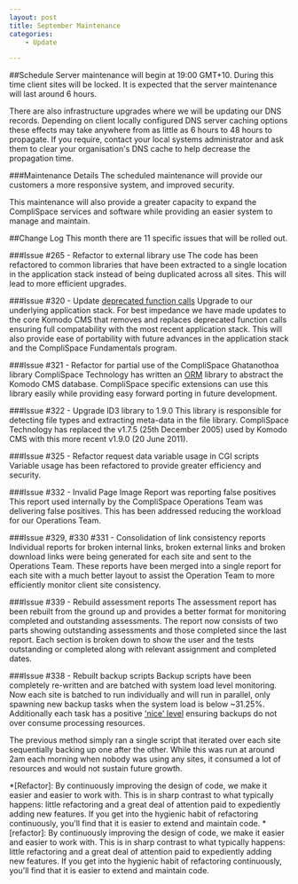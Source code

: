 ```yaml
---
layout: post
title: September Maintenance
categories:
    - Update

---
```


##Schedule
Server maintenance will begin at 19:00 GMT+10. During this time client sites will
be locked. It is expected that the server maintenance will last around 6 hours.

There are also infrastructure upgrades where we will be updating our DNS records.
Depending on client locally configured DNS server caching options these effects
may take anywhere from as little as 6 hours to 48 hours to propagate. If you require,
contact your local systems administrator and ask them to clear your organisation's 
DNS cache to help decrease the propagation time.

###Maintenance Details
The scheduled maintenance will provide our customers a more responsive system, and
improved security.

This maintenance will also provide a greater capacity to expand the CompliSpace 
services and software while providing an easier system to manage and maintain.

##Change Log
This month there are 11 specific issues that will be rolled out. 

###Issue #265 - Refactor to external library use
The code has been refactored to common libraries that have been extracted to a single
location in the application stack instead of being duplicated across all sites.
This will lead to more efficient upgrades.

###Issue #320 - Update [deprecated function calls](http://en.wikipedia.org/wiki/Deprecation)
Upgrade to our underlying application stack. For best impedance we have made 
updates to the core Komodo CMS that removes and replaces deprecated function 
calls ensuring full compatability with the most recent application stack. This 
will also provide ease of portability with future advances in the application 
stack and the CompliSpace Fundamentals program.

###Issue #321 - Refactor for partial use of the CompliSpace Ghatanothoa library
CompliSpace Technology has written an [ORM](http://en.wikipedia.org/wiki/Object-Relational_Mapping)
 library to abstract the Komodo CMS database. CompliSpace specific extensions can 
use this library easily while providing easy forward porting in future development.

###Issue #322 - Upgrade ID3 library to 1.9.0
This library is responsible for detecting file types and extracting meta-data in
the file library. CompliSpace Technology has replaced the v1.7.5 (25th December 2005) 
used by Komodo CMS with this more recent v1.9.0 (20 June 2011).

###Issue #325 - Refactor request data variable usage in CGI scripts
Variable usage has been refactored to provide greater efficiency and security.

###Issue #332 - Invalid Page Image Report was reporting false positives
This report used internally by the CompliSpace Operations Team was delivering
false positives. This has been addressed reducing the workload for our Operations Team.

###Issue #329, #330 #331 - Consolidation of link consistency reports
Individual reports for broken internal links, broken external links and broken
download links were being generated for each site and sent to the Operations Team.
These reports have been merged into a single report for each site with a much better
layout to assist the Operation Team to more efficiently monitor client site consistency.

###Issue #339 - Rebuild assessment reports
The assessment report has been rebuilt from the ground up and provides a better
format for monitoring completed and outstanding assessments. The report now consists 
of two parts showing outstanding assessments and those completed since the last report.
Each section is broken down to show the user and the tests outstanding or completed
along with relevant assignment and completed dates.

###Issue #338 - Rebuilt backup scripts
Backup scripts have been completely re-written and are batched with system load level
monitoring. Now each site is batched to run individually and will run in parallel, only spawning 
new backup tasks when the system load is below ~31.25%. Additionally each task has 
a positive ['nice' level](http://en.wikipedia.org/wiki/Nice_level) ensuring 
backups do not over consume processing resources.

The previous method simply ran a single script that iterated over each site sequentially
backing up one after the other. While this was run at around 2am each morning when nobody was
using any sites, it consumed a lot of resources and would not sustain future growth.

[Markdown]: http://daringfireball.net/projects/markdown/
[Markdown Extra]: http://michelf.com/projects/php-markdown/extra/
[Clear Cache]: http://www.wikihow.com/Clear-Your-Browser's-Cache

[Bullet Proof]: http://www.bulletproof.net.au/

*[Refactor]: By continuously improving the design of code, we make it easier and easier to work with. This is in sharp contrast to what typically happens: little refactoring and a great deal of attention paid to expediently adding new features. If you get into the hygienic habit of refactoring continuously, you'll find that it is easier to extend and maintain code.
*[refactor]: By continuously improving the design of code, we make it easier and easier to work with. This is in sharp contrast to what typically happens: little refactoring and a great deal of attention paid to expediently adding new features. If you get into the hygienic habit of refactoring continuously, you'll find that it is easier to extend and maintain code.
